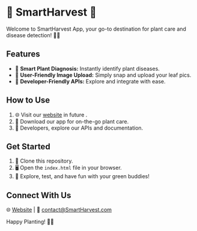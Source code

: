 # 🌱 SmartHarvest 🌿

Welcome to SmartHarvest App, your go-to destination for plant care and disease detection! 🌼🚀

## Features

- 🌿 **Smart Plant Diagnosis:** Instantly identify plant diseases.
- 📸 **User-Friendly Image Upload:** Simply snap and upload your leaf pics.
- 🚀 **Developer-Friendly APIs:** Explore and integrate with ease.

## How to Use

1. 🌐 Visit our [website](https://www.SmartHarvest.com) in future .
2. 📱 Download our app for on-the-go plant care.
3. 🚀 Developers, explore our APIs and documentation.

## Get Started

1. 🌱 Clone this repository.
2. 🖥️ Open the `index.html` file in your browser.
3. 🚀 Explore, test, and have fun with your green buddies!


## Connect With Us

🌐 [Website](https://www.SmartHarvest.com) | 📧 contact@SmartHarvest.com

Happy Planting! 🌱🌿
